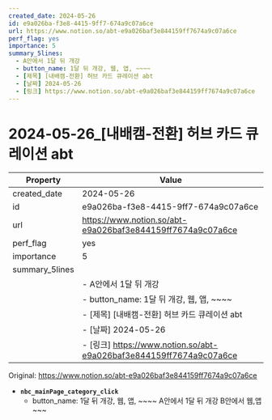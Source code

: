 ```yaml
---
created_date: 2024-05-26
id: e9a026ba-f3e8-4415-9ff7-674a9c07a6ce
url: https://www.notion.so/abt-e9a026baf3e844159ff7674a9c07a6ce
perf_flag: yes
importance: 5
summary_5lines:
  - A안에서 1달 뒤 개강
  - button_name: 1달 뒤 개강, 웹, 앱, ~~~~
  - [제목] [내배캠-전환] 허브 카드 큐레이션 abt
  - [날짜] 2024-05-26
  - [링크] https://www.notion.so/abt-e9a026baf3e844159ff7674a9c07a6ce
---
```


# 2024-05-26_[내배캠-전환] 허브 카드 큐레이션 abt

| Property | Value |
| --- | --- |
| created_date | 2024-05-26 |
| id | e9a026ba-f3e8-4415-9ff7-674a9c07a6ce |
| url | https://www.notion.so/abt-e9a026baf3e844159ff7674a9c07a6ce |
| perf_flag | yes |
| importance | 5 |
| summary_5lines | |
|  | - A안에서 1달 뒤 개강 |
|  | - button_name: 1달 뒤 개강, 웹, 앱, ~~~~ |
|  | - [제목] [내배캠-전환] 허브 카드 큐레이션 abt |
|  | - [날짜] 2024-05-26 |
|  | - [링크] https://www.notion.so/abt-e9a026baf3e844159ff7674a9c07a6ce |

Original: https://www.notion.so/abt-e9a026baf3e844159ff7674a9c07a6ce

- **`nbc_mainPage_category_click`**
  - button_name: 1달 뒤 개강, 웹, 앱, ~~~~
A안에서 1달 뒤 개강
B안에서 웹,앱 ~~~
